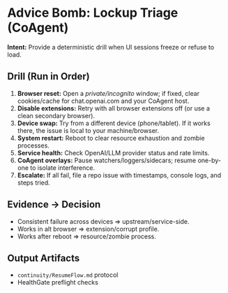 # Advice Bomb: Lockup Triage (CoAgent)
**Intent:** Provide a deterministic drill when UI sessions freeze or refuse to load.

## Drill (Run in Order)
1. **Browser reset:** Open a *private/incognito* window; if fixed, clear cookies/cache for chat.openai.com and your CoAgent host.
2. **Disable extensions:** Retry with all browser extensions off (or use a clean secondary browser).
3. **Device swap:** Try from a different device (phone/tablet). If it works there, the issue is local to your machine/browser.
4. **System restart:** Reboot to clear resource exhaustion and zombie processes.
5. **Service health:** Check OpenAI/LLM provider status and rate limits.
6. **CoAgent overlays:** Pause watchers/loggers/sidecars; resume one-by-one to isolate interference.
7. **Escalate:** If all fail, file a repo issue with timestamps, console logs, and steps tried.

## Evidence → Decision
- Consistent failure across devices ⇒ upstream/service-side.
- Works in alt browser ⇒ extension/corrupt profile.
- Works after reboot ⇒ resource/zombie process.

## Output Artifacts
- `continuity/ResumeFlow.md` protocol
- HealthGate preflight checks
